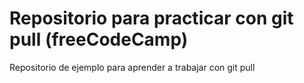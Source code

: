 # Repositorio para practicar con git pull (freeCodeCamp)
Repositorio de ejemplo para aprender a trabajar con git pull
